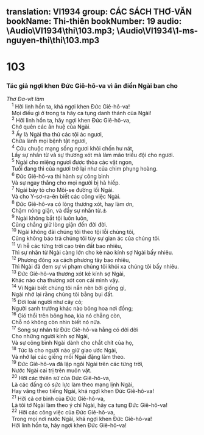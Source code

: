 translation: VI1934
group: CÁC SÁCH THƠ-VĂN
bookName: Thi-thiên 
bookNumber: 19
audio: \Audio\VI1934\thi\103.mp3; \Audio\VI1934\1-ms-nguyen-thi\thi\103.mp3
-------

<div class="title"><h1>103</h1><h3>Tác giả ngợi khen Đức Giê-hô-va vì ân điển Ngài ban cho</h3><i>Thơ Đa-vít làm</i></div>
<span class="verse thi_103_1"> <sup>1</sup> Hỡi linh hồn ta, khá ngợi khen Đức Giê-hô-va! <br/> Mọi điều gì ở trong ta hãy ca tụng danh thánh của Ngài! <br/></span>
<span class="verse thi_103_2"> <sup>2</sup> Hỡi linh hồn ta, hãy ngợi khen Đức Giê-hô-va, <br/> Chớ quên các ân huệ của Ngài. <br/></span>
<span class="verse thi_103_3"> <sup>3</sup> Ấy là Ngài tha thứ các tội ác ngươi, <br/> Chữa lành mọi bệnh tật ngươi, <br/></span>
<span class="verse thi_103_4"> <sup>4</sup> Cứu chuộc mạng sống ngươi khỏi chốn hư nát, <br/> Lấy sự nhân từ và sự thương xót mà làm mão triều đội cho ngươi. <br/></span>
<span class="verse thi_103_5"> <sup>5</sup> Ngài cho miệng ngươi được thỏa các vật ngon, <br/> Tuổi đang thì của ngươi trở lại như của chim phụng hoàng. <br/></span>
<span class="verse thi_103_6"> <sup>6</sup> Đức Giê-hô-va thi hành sự công bình <br/> Và sự ngay thẳng cho mọi người bị hà hiếp. <br/></span>
<span class="verse thi_103_7"> <sup>7</sup> Ngài bày tỏ cho Môi-se đường lối Ngài. <br/> Và cho Y-sơ-ra-ên biết các công việc Ngài. <br/></span>
<span class="verse thi_103_8"> <sup>8</sup> Đức Giê-hô-va có lòng thương xót, hay làm ơn, <br/> Chậm nóng giận, và đầy sự nhân từ.<a data-toggle="tooltip" data-placement="bottom" title="Gia 5:11">⚓</a><br/></span>
<span class="verse thi_103_9"> <sup>9</sup> Ngài không bắt tội luôn luôn, <br/> Cũng chẳng giữ lòng giận đến đời đời. <br/></span>
<span class="verse thi_103_10"> <sup>10</sup> Ngài không đãi chúng tôi theo tội lỗi chúng tôi, <br/> Cũng không báo trả chúng tôi tùy sự gian ác của chúng tôi. <br/></span>
<span class="verse thi_103_11"> <sup>11</sup> Vì hễ các từng trời cao trên đất bao nhiêu, <br/> Thì sự nhân từ Ngài càng lớn cho kẻ nào kính sợ Ngài bấy nhiêu. <br/></span>
<span class="verse thi_103_12"> <sup>12</sup> Phương đông xa cách phương tây bao nhiêu, <br/> Thì Ngài đã đem sự vi phạm chúng tôi khỏi xa chúng tôi bấy nhiêu. <br/></span>
<span class="verse thi_103_13"> <sup>13</sup> Đức Giê-hô-va thương xót kẻ kính sợ Ngài, <br/> Khác nào cha thương xót con cái mình vậy. <br/></span>
<span class="verse thi_103_14"> <sup>14</sup> Vì Ngài biết chúng tôi nắn nên bởi giống gì, <br/> Ngài nhớ lại rằng chúng tôi bằng bụi đất. <br/></span>
<span class="verse thi_103_15"> <sup>15</sup> Đời loài người như cây cỏ; <br/> Người sanh trưởng khác nào bông hoa nơi đồng; <br/></span>
<span class="verse thi_103_16"> <sup>16</sup> Gió thổi trên bông hoa, kìa nó chẳng còn, <br/> Chỗ nó không còn nhìn biết nó nữa. <br/></span>
<span class="verse thi_103_17"> <sup>17</sup> Song sự nhân từ Đức Giê-hô-va hằng có đời đời <br/> Cho những người kính sợ Ngài, <br/> Và sự công bình Ngài dành cho chắt chít của họ, <br/></span>
<span class="verse thi_103_18"> <sup>18</sup> Tức là cho người nào giữ giao ước Ngài, <br/> Và nhớ lại các giềng mối Ngài đặng làm theo. <br/></span>
<span class="verse thi_103_19"> <sup>19</sup> Đức Giê-hô-va đã lập ngôi Ngài trên các từng trời, <br/> Nước Ngài cai trị trên muôn vật. <br/></span>
<span class="verse thi_103_20"> <sup>20</sup> Hỡi các thiên sứ của Đức Giê-hô-va, <br/> Là các đấng có sức lực làm theo mạng lịnh Ngài, <br/> Hay vâng theo tiếng Ngài, khá ngợi khen Đức Giê-hô-va! <br/></span>
<span class="verse thi_103_21"> <sup>21</sup> Hỡi cả cơ binh của Đức Giê-hô-va, <br/> Là tôi tớ Ngài làm theo ý chỉ Ngài, hãy ca tụng Đức Giê-hô-va! <br/></span>
<span class="verse thi_103_22"> <sup>22</sup> Hỡi các công việc của Đức Giê-hô-va, <br/> Trong mọi nơi nước Ngài, khá ngợi khen Đức Giê-hô-va! <br/> Hỡi linh hồn ta, hãy ngợi khen Đức Giê-hô-va! <br/></span>
